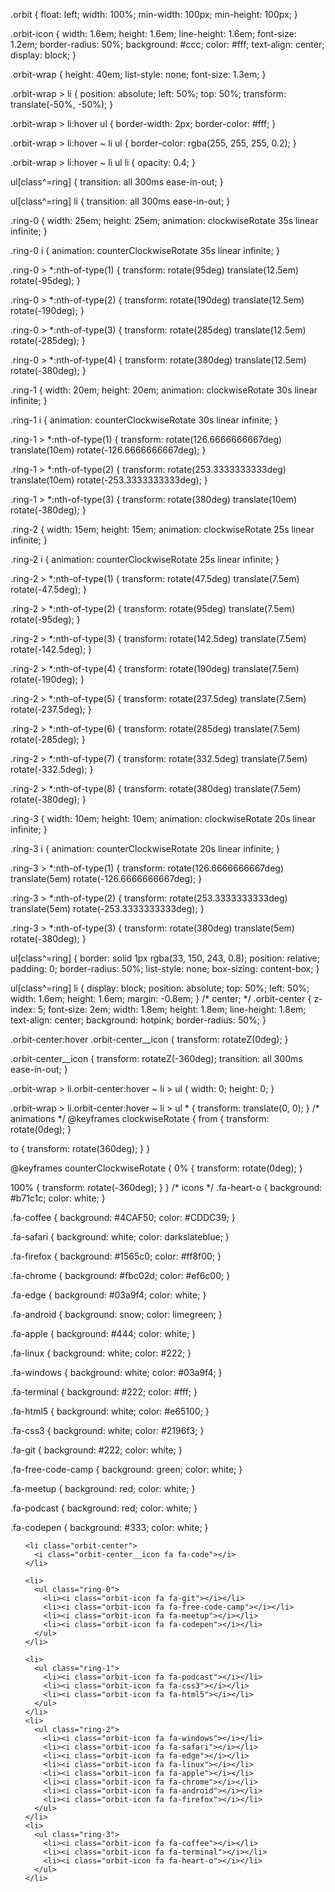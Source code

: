 .orbit {
  float: left;
  width: 100%;
  min-width: 100px;
  min-height: 100px;
}

.orbit-icon {
  width: 1.6em;
  height: 1.6em;
  line-height: 1.6em;
  font-size: 1.2em;
  border-radius: 50%;
  background: #ccc;
  color: #fff;
  text-align: center;
  display: block;
}

.orbit-wrap {
  height: 40em;
  list-style: none;
  font-size: 1.3em;
}

.orbit-wrap > li {
  position: absolute;
  left: 50%;
  top: 50%;
  transform: translate(-50%, -50%);
}

.orbit-wrap > li:hover ul {
  border-width: 2px;
  border-color: #fff;
}

.orbit-wrap > li:hover ~ li ul {
  border-color: rgba(255, 255, 255, 0.2);
}

.orbit-wrap > li:hover ~ li ul li {
  opacity: 0.4;
}

ul[class^=ring] {
  transition: all 300ms ease-in-out;
}

ul[class^=ring] li {
  transition: all 300ms ease-in-out;
}

.ring-0 {
  width: 25em;
  height: 25em;
  animation: clockwiseRotate 35s linear infinite;
}

.ring-0 i {
  animation: counterClockwiseRotate 35s linear infinite;
}

.ring-0 > *:nth-of-type(1) {
  transform: rotate(95deg) translate(12.5em) rotate(-95deg);
}

.ring-0 > *:nth-of-type(2) {
  transform: rotate(190deg) translate(12.5em) rotate(-190deg);
}

.ring-0 > *:nth-of-type(3) {
  transform: rotate(285deg) translate(12.5em) rotate(-285deg);
}

.ring-0 > *:nth-of-type(4) {
  transform: rotate(380deg) translate(12.5em) rotate(-380deg);
}

.ring-1 {
  width: 20em;
  height: 20em;
  animation: clockwiseRotate 30s linear infinite;
}

.ring-1 i {
  animation: counterClockwiseRotate 30s linear infinite;
}

.ring-1 > *:nth-of-type(1) {
  transform: rotate(126.6666666667deg) translate(10em) rotate(-126.6666666667deg);
}

.ring-1 > *:nth-of-type(2) {
  transform: rotate(253.3333333333deg) translate(10em) rotate(-253.3333333333deg);
}

.ring-1 > *:nth-of-type(3) {
  transform: rotate(380deg) translate(10em) rotate(-380deg);
}

.ring-2 {
  width: 15em;
  height: 15em;
  animation: clockwiseRotate 25s linear infinite;
}

.ring-2 i {
  animation: counterClockwiseRotate 25s linear infinite;
}

.ring-2 > *:nth-of-type(1) {
  transform: rotate(47.5deg) translate(7.5em) rotate(-47.5deg);
}

.ring-2 > *:nth-of-type(2) {
  transform: rotate(95deg) translate(7.5em) rotate(-95deg);
}

.ring-2 > *:nth-of-type(3) {
  transform: rotate(142.5deg) translate(7.5em) rotate(-142.5deg);
}

.ring-2 > *:nth-of-type(4) {
  transform: rotate(190deg) translate(7.5em) rotate(-190deg);
}

.ring-2 > *:nth-of-type(5) {
  transform: rotate(237.5deg) translate(7.5em) rotate(-237.5deg);
}

.ring-2 > *:nth-of-type(6) {
  transform: rotate(285deg) translate(7.5em) rotate(-285deg);
}

.ring-2 > *:nth-of-type(7) {
  transform: rotate(332.5deg) translate(7.5em) rotate(-332.5deg);
}

.ring-2 > *:nth-of-type(8) {
  transform: rotate(380deg) translate(7.5em) rotate(-380deg);
}

.ring-3 {
  width: 10em;
  height: 10em;
  animation: clockwiseRotate 20s linear infinite;
}

.ring-3 i {
  animation: counterClockwiseRotate 20s linear infinite;
}

.ring-3 > *:nth-of-type(1) {
  transform: rotate(126.6666666667deg) translate(5em) rotate(-126.6666666667deg);
}

.ring-3 > *:nth-of-type(2) {
  transform: rotate(253.3333333333deg) translate(5em) rotate(-253.3333333333deg);
}

.ring-3 > *:nth-of-type(3) {
  transform: rotate(380deg) translate(5em) rotate(-380deg);
}

ul[class^=ring] {
  border: solid 1px rgba(33, 150, 243, 0.8);
  position: relative;
  padding: 0;
  border-radius: 50%;
  list-style: none;
  box-sizing: content-box;
}

ul[class^=ring] li {
  display: block;
  position: absolute;
  top: 50%;
  left: 50%;
  width: 1.6em;
  height: 1.6em;
  margin: -0.8em;
}
/*
 center;
 */
.orbit-center {
  z-index: 5;
  font-size: 2em;
  width: 1.8em;
  height: 1.8em;
  line-height: 1.8em;
  text-align: center;
  background: hotpink;
  border-radius: 50%;
}

.orbit-center:hover .orbit-center__icon {
  transform: rotateZ(0deg);
}

.orbit-center__icon {
  transform: rotateZ(-360deg);
  transition: all 300ms ease-in-out;
}

.orbit-wrap > li.orbit-center:hover ~ li > ul {
  width: 0;
  height: 0;
}

.orbit-wrap > li.orbit-center:hover ~ li > ul * {
  transform: translate(0, 0);
}
/* 
 animations 
 */
@keyframes clockwiseRotate {
  from {
    transform: rotate(0deg);
  }

  to {
    transform: rotate(360deg);
  }
}

@keyframes counterClockwiseRotate {
  0% {
    transform: rotate(0deg);
  }

  100% {
    transform: rotate(-360deg);
  }
}
/* 
 icons 
 */
.fa-heart-o {
  background: #b71c1c;
  color: white;
}

.fa-coffee {
  background: #4CAF50;
  color: #CDDC39;
}

.fa-safari {
  background: white;
  color: darkslateblue;
}

.fa-firefox {
  background: #1565c0;
  color: #ff8f00;
}

.fa-chrome {
  background: #fbc02d;
  color: #ef6c00;
}

.fa-edge {
  background: #03a9f4;
  color: white;
}

.fa-android {
  background: snow;
  color: limegreen;
}

.fa-apple {
  background: #444;
  color: white;
}

.fa-linux {
  background: white;
  color: #222;
}

.fa-windows {
  background: white;
  color: #03a9f4;
}

.fa-terminal {
  background: #222;
  color: #fff;
}

.fa-html5 {
  background: white;
  color: #e65100;
}

.fa-css3 {
  background: white;
  color: #2196f3;
}

.fa-git {
  background: #222;
  color: white;
}

.fa-free-code-camp {
  background: green;
  color: white;
}

.fa-meetup {
  background: red;
  color: white;
}

.fa-podcast {
  background: red;
  color: white;
}

.fa-codepen {
  background: #333;
  color: white;
}


<div class="orbit">
  
  <ul class="orbit-wrap">
    
    <li class="orbit-center">
      <i class="orbit-center__icon fa fa-code"></i>
    </li>

    <li>
      <ul class="ring-0">
        <li><i class="orbit-icon fa fa-git"></i></li>
        <li><i class="orbit-icon fa fa-free-code-camp"></i></li>
        <li><i class="orbit-icon fa fa-meetup"></i></li>
        <li><i class="orbit-icon fa fa-codepen"></i></li>
      </ul>
    </li>

    <li>
      <ul class="ring-1">
        <li><i class="orbit-icon fa fa-podcast"></i></li>
        <li><i class="orbit-icon fa fa-css3"></i></li>
        <li><i class="orbit-icon fa fa-html5"></i></li>
      </ul>
    </li>
    <li>
      <ul class="ring-2">
        <li><i class="orbit-icon fa fa-windows"></i></li>
        <li><i class="orbit-icon fa fa-safari"></i></li>
        <li><i class="orbit-icon fa fa-edge"></i></li>
        <li><i class="orbit-icon fa fa-linux"></i></li>
        <li><i class="orbit-icon fa fa-apple"></i></li>
        <li><i class="orbit-icon fa fa-chrome"></i></li>
        <li><i class="orbit-icon fa fa-android"></i></li>
        <li><i class="orbit-icon fa fa-firefox"></i></li>
      </ul>
    </li>
    <li>
      <ul class="ring-3">
        <li><i class="orbit-icon fa fa-coffee"></i></li>
        <li><i class="orbit-icon fa fa-terminal"></i></li>
        <li><i class="orbit-icon fa fa-heart-o"></i></li>
      </ul>
    </li>

  </ul>
  
</div>